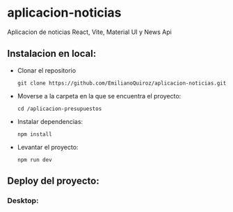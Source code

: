 # aplicacion-noticias
Aplicacion de noticias React, Vite, Material UI y News Api

## Instalacion en local:
- Clonar el repositorio
    
      git clone https://github.com/EmilianoQuiroz/aplicacion-noticias.git

- Moverse a la carpeta en la que se encuentra el proyecto:

      cd /aplicacion-presupuestos
      
- Instalar dependencias: 

      npm install
  
- Levantar el proyecto:

      npm run dev
      
## Deploy del proyecto:



### Desktop:

